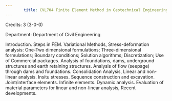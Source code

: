 ```yaml
---
        title: CVL704 Finite Element Method in Geotechnical Engineering
---
```

Credits: 3 (3-0-0)

Department: Department of Civil Engineering

Introduction. Steps in FEM. Variational Methods, Stress-deformation analysis: One-Two dimensional formulations; Three-dimensional formulations; Boundary conditions; Solution algorithms; Discretization; Use of Commercial packages. Analysis of foundations, dams, underground structures and earth retaining structures. Analysis of flow (seepage) through dams and foundations. Consolidation Analysis, Linear and non-linear analysis. Insitu stresses. Sequence construction and excavation. Joint/interface elements. Infinite elements. Dynamic analysis. Evaluation of material parameters for linear and non-linear analysis, Recent developments.